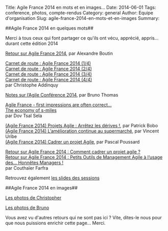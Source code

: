 Title: Agile France 2014 en mots et en images...
Date: 2014-06-01
Tags: conference, photos, compte-rendus
Category: general
Author: Equipe d'organisation
Slug: agile-france-2014-en-mots-et-en-images
Summary: 

##Agile France 2014 en quelques mots##

Merci à tous ceux qui font partager ce qu'ils ont vécu, apprécié, appris... durant cette édition 2014

[Retour sur Agile France 2014][6], par Alexandre Boutin

[Carnet de route : Agile France 2014 (1/4)][1]  
[Carnet de route : Agile France 2014 (2/4)][2]  
[Carnet de route : Agile France 2014 (3/4)][15]  
[Carnet de route : Agile France 2014 (4/4)][16]  
par Christophe Addinquy  

[Notes sur l’Agile Conférence 2014][3], par Bruno Thomas

[Agile France - first impressions are often correct...][4]  
[The economy of s-miles][5]  
par Dov Tsal Sela  

[(Agile France 2014) Projets Agile : Arrêtez les dérives !][7], par Patrick Bobo  
[(Agile France 2014) L’amélioration continue au supermarché][8], par Vincent Uribe  
[(Agile France 2014) Cadrer un projet Agile][14], par Pascal Poussard

[Retour sur Agile France 2014 : Comment cadrer un projet agile ?][9]  
[Retour sur Agile France 2014 : Petits Outils de Management Agile à l’usage des… Honnêtes Managers !][13]  
par Couthaïer Farfra  

Retrouvez également [les slides des sessions][10]

##Agile France 2014 en images##

[Les photos de Christopher][12]  

[Les photos de Bruno][11]  


Vous avez vu d'autres retours qui ne sont pas ici ? Vite, dites-le nous pour que nous puissions enrichir cette page... Merci.





[1]: http://freethinker.addinq.uy/post/86940308452/carnet-de-route-agile-france-2014-1-4
[2]: http://freethinker.addinq.uy/post/87337149477/carnet-de-route-agile-france-2014-2-4
[3]: http://www.barreverte.fr/notes-sur-lagile-conference-2014
[4]: http://scrumembear.blogspot.fr/2014/05/agile-france-first-impressions-are.html
[5]: http://scrumembear.blogspot.fr/2014/05/the-economy-of-s-miles.html
[6]: http://www.agilex.fr/2014/05/retour-sur-agile-france-2014/
[7]: http://blog.soat.fr/2014/05/agile-france-2014-projets-agile-arretez-les-derives/
[8]: http://blog.soat.fr/2014/05/agile-france-2014-lamelioration-continue-au-supermarche/
[9]: http://blog.xebia.fr/2014/05/28/retour-sur-agile-france-2014-comment-cadrer-un-projet-agile/
[10]: http://2014.conference-agile.fr/slides-des-sessions.html
[11]: https://www.flickr.com/photos/31719094@N04/sets/72157644815216765/
[12]: http://photos.seeshoot.com/agile-france-2014
[13]: http://blog.xebia.fr/2014/06/04/retour-sur-agile-france-2014-petits-outils-de-management-agile-a-lusage-des-honnetes-managers/
[14]: http://blog.soat.fr/2014/06/agile-france-2014-cadrer-un-projet-agile/
[15]: http://freethinker.addinq.uy/post/88115912577/carnet-de-route-agile-france-2014-3-4 
[16]: http://freethinker.addinq.uy/post/88513954672/carnet-de-route-agile-france-2014-4-4
